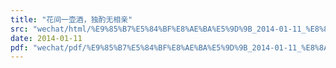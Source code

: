 ```yaml
---
title: "花间一壶酒，独酌无相亲"
src: "wechat/html/%E9%85%B7%E5%84%BF%E8%AE%BA%E5%9D%9B_2014-01-11_%E8%8A%B1%E9%97%B4%E4%B8%80%E5%A3%B6%E9%85%92%EF%BC%8C%E7%8B%AC%E9%85%8C%E6%97%A0%E7%9B%B8%E4%BA%B2.html"
date: 2014-01-11
pdf: "wechat/pdf/%E9%85%B7%E5%84%BF%E8%AE%BA%E5%9D%9B_2014-01-11_%E8%8A%B1%E9%97%B4%E4%B8%80%E5%A3%B6%E9%85%92%EF%BC%8C%E7%8B%AC%E9%85%8C%E6%97%A0%E7%9B%B8%E4%BA%B2.pdf"
---
```

